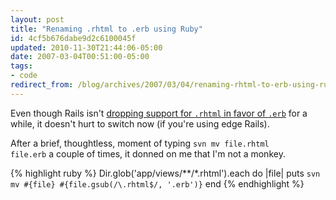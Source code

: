 ```yaml
---
layout: post
title: "Renaming .rhtml to .erb using Ruby"
id: 4cf5b676dabe9d2c6100045f
updated: 2010-11-30T21:44:06-05:00
date: 2007-03-04T00:51:00-05:00
tags:
- code
redirect_from: /blog/archives/2007/03/04/renaming-rhtml-to-erb-using-ruby/
---
```


Even though Rails isn't [dropping support for <code>.rhtml</code> in favor of <code>.erb</code>](http://dev.rubyonrails.org/changeset/6178) for a while, it doesn't hurt to switch now (if you're using edge Rails).

After a brief, thoughtless, moment of typing <code>svn mv file.rhtml file.erb</code> a couple of times, it donned on me that I'm not a monkey.

{% highlight ruby %}
Dir.glob('app/views/**/*.rhtml').each do |file|
  puts `svn mv #{file} #{file.gsub(/\.rhtml$/, '.erb')}`
end
{% endhighlight %}
